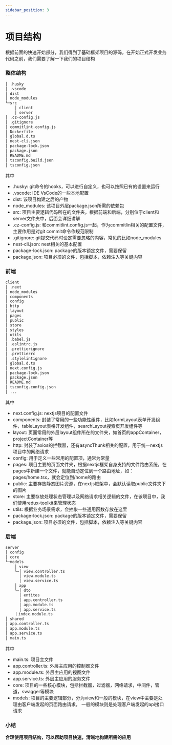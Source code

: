 ```yaml
---
sidebar_position: 3
---
```


# 项目结构

根据前面的快速开始部分，我们得到了基础框架项目的源码，在开始正式开发业务代码之前，我们需要了解一下我们的项目结构

### 整体结构

```bash
│ .husky
│ .vscode
│ dist
│ node_modules
└─src
    │ client
    │ server
│ .cz-config.js
│ .gitignore
│ commitlint.config.js
│ Dockerfile
│ global.d.ts
│ nest-cli.json
│ package-lock.json
│ package.json
│ README.md
│ tsconfig.build.json
│ tsconfig.json
```

其中   
- .husky: git命令的hooks，可以进行自定义，也可以按照已有的设置来运行
- .vscode: IDE VsCode的一些本地配置
- dist: 该项目构建之后的产物
- node_modules: 该项目外层package.json所需的依赖包
- src: 项目主要逻辑代码所在的文件夹，根据前端和后端，分别位于client和server文件夹中，后面会详细讲解
- .cz-config.js: 和commitlint.config.js一起，作为commitlin相关的配置文件，主要作用是对git commit命令作规范限制
- .gitignore: git提交代码时设定需要忽略的内容，常见的比如node_modules
- nest-cli.json: nest相关的基本配置
- package-lock.json: package的版本锁定文件，需要保留
- package.json: 项目必须的文件，包括脚本，依赖注入等关键内容

### 前端

```bash
client
│ .next
│ node_modules
│ components
│ config
│ http
│ layout
│ pages
│ public
│ store
│ styles
│ utils
│ .babel.js
│ .eslintrc.js
│ .prettierignore
│ .prettierrc
│ .stylelintignore
│ global.d.ts
│ next.config.js
│ package-lock.json
│ package.json
│ README.md
│ tsconfig.config.json
│ ...
```

其中   
- next.config.js: nextjs项目的配置文件
- components: 封装了常用的一些功能性组件，比如formLayout表单开发组件，tableLayout表格开发组件，searchLayout搜索页开发组件等
- layout: 页面常用的外层layout组件所在的文件夹，如首页的appContainer，projectContainer等
- http: 封装了axios的拦截器，还有asyncThunk相关的配置，用于统一nextjs项目中的网络请求
- config: 用于定义一些常用的配置项，通常为常量
- pages: 项目主要的页面文件夹，根据nextjs框架自身支持的文件路由系统，在pages中新建一个文件，就能自动定位到一个路由地址，如：pages/home.tsx，就会定位到/home的路由
- public: 主要存放静态图片资源，在nextjs框架中，会默认读取public文件夹下的图片
- store: 主要存放处理状态管理以及网络请求相关逻辑的文件，在该项目中，我们使用redux-toolkit来管理状态
- utils: 根据业务场景需求，会抽象一些通用函数存放在这里
- package-lock.json: package的版本锁定文件，需要保留
- package.json: 项目必须的文件，包括脚本，依赖注入等关键内容

### 后端

```bash
server
│ config
│ core
└─models
    │ view
    └─│ view.controller.ts
      │ view.module.ts
      │ view.service.ts
    │ app
    └─│ dto
      │ entites
      │ app.controller.ts
      │ app.module.ts
      │ app.service.ts
    ｜index.module.ts
│ shared
│ app.controller.ts
│ app.module.ts
│ app.service.ts
│ main.ts

```

其中 
- main.ts: 项目主文件  
- app.controller.ts: 外层主应用的控制器文件
- app.module.ts: 外层主应用的视图文件
- app.service.ts: 外层主应用的服务文件
- core: 项目的一些核心模块，包括拦截器，过滤器，网络请求，中间件，管道，swagger等模块
- models: 项目的主要逻辑部分，分为view和一般的模块，在view中主要是处理由客户端发起的页面路由请求，
一般的模块则是处理客户端发起的api接口请求

### 小结
**合理使用项目结构，可以帮助项目快速，清晰地构建所需的应用**
